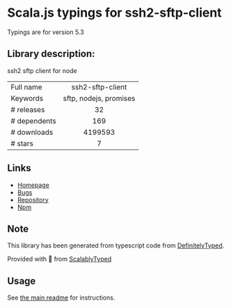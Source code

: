 
# Scala.js typings for ssh2-sftp-client

Typings are for version 5.3

## Library description:
ssh2 sftp client for node

|                    |                 |
| ------------------ | :-------------: |
| Full name          | ssh2-sftp-client |
| Keywords           | sftp, nodejs, promises |
| # releases         | 32 |
| # dependents       | 169 |
| # downloads        | 4199593 |
| # stars            | 7 |

## Links
- [Homepage](https://github.com/theophilusx/ssh2-sftp-client#readme)
- [Bugs](https://github.com/theophilusx/ssh2-sftp-client/issues)
- [Repository](https://github.com/theophilusx/ssh2-sftp-client)
- [Npm](https://www.npmjs.com/package/ssh2-sftp-client)
    


## Note
This library has been generated from typescript code from [DefinitelyTyped](https://definitelytyped.org).

Provided with :purple_heart: from [ScalablyTyped](https://github.com/oyvindberg/ScalablyTyped)

## Usage
See [the main readme](../../readme.md) for instructions.


